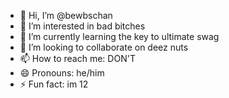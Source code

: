 - 👋 Hi, I’m @bewbschan
- 👀 I’m interested in bad bitches
- 🌱 I’m currently learning the key to ultimate swag
- 💞️ I’m looking to collaborate on deez nuts
- 📫 How to reach me: DON'T
- 😄 Pronouns: he/him
- ⚡ Fun fact: im 12

<!---
bewbschan/bewbschan is a special repository because its `README.md` (this file) appears on your GitHub profile.
You can click the Preview link to take a look at your changes.
--->
